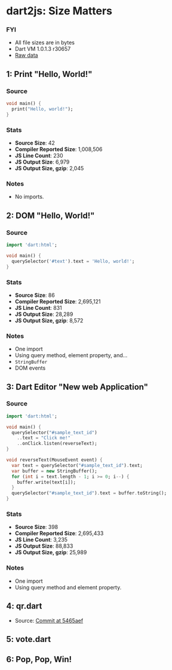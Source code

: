 # dart2js: Size Matters

### FYI

 * All file sizes are in bytes
 * Dart VM 1.0.1.3 r30657
 * [Raw data](https://docs.google.com/spreadsheet/pub?key=0AmnQApvDdKKpdE1LS0ozeXVZTkJsNFRmc1NneEtiZ2c&single=true&gid=0&output=html)

## 1: Print "Hello, World!"

### Source
```dart
void main() {
  print("Hello, world!");
}
```

### Stats

 * **Source Size**: 42
 * **Compiler Reported Size**: 1,008,506
 * **JS Line Count**: 230
 * **JS Output Size**: 6,979
 * **JS Output Size, gzip**: 2,045

### Notes

 * No imports.

## 2: DOM "Hello, World!"

### Source
```dart
import 'dart:html';

void main() {
  querySelector('#text').text = 'Hello, world!';
}
```

### Stats

 * **Source Size**: 86
 * **Compiler Reported Size**: 2,695,121
 * **JS Line Count**: 831
 * **JS Output Size**: 28,289
 * **JS Output Size, gzip**: 8,572

### Notes

 * One import
 * Using query method, element property, and...
 * `StringBuffer`
 * DOM events

## 3: Dart Editor "New web Application"

### Source
```dart
import 'dart:html';

void main() {
  querySelector("#sample_text_id")
    ..text = "Click me!"
    ..onClick.listen(reverseText);
}

void reverseText(MouseEvent event) {
  var text = querySelector("#sample_text_id").text;
  var buffer = new StringBuffer();
  for (int i = text.length - 1; i >= 0; i--) {
    buffer.write(text[i]);
  }
  querySelector("#sample_text_id").text = buffer.toString();
}
```

### Stats

 * **Source Size**: 398
 * **Compiler Reported Size**: 2,695,433
 * **JS Line Count**: 3,235
 * **JS Output Size**: 88,833
 * **JS Output Size, gzip**: 25,989

### Notes

 * One import
 * Using query method and element property.

## 4: qr.dart

 * Source:
[Commit at 5465aef](https://github.com/kevmoo/qr.dart/commit/5465aef967c40fe0c7f23485a490baea4e77126b)

## 5: vote.dart

## 6: Pop, Pop, Win!
